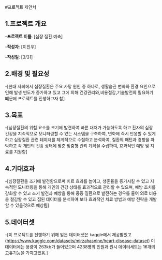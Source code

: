 #프로젝트 제안서
## 1.프로젝트 개요
-**프로젝트 이름**: [심장 질환 예측]

-**작성자**: [이진우]

-**작성일**: [3/31]

## 2.배경 및 필요성
-[현대 사회에서 심장질환은 주요 사망 원인 중 하나로, 생활습관 변화와 환경 요인으로 인해 발생 빈도가 증가하고 있고 그에 의해 건강관리와,비용절감,기술발전의 필요하기 떄문에 프로젝트를 진행하고자 함]

## 3.목표
-[심장질환의 위험 요소를 조기에 발견하여 빠른 대처가 가능하도록 하고 환자의 심장 건강을 지속적으로 모니터링할 수 있는 시스템을 구축하여, 변화에 즉시 반응할 수 있게 하고 심장질환 관련 데이터를 체계적으로 수집하고 분석하여, 질환의 패턴과 경향을 파악하고 각 개인의 건강 상태에 맞춘 맞춤형 관리 계획을 수립하여, 효과적인 예방 및 치료를 지원함]

## 4.기대효과
-[심장질환을 조기에 발견함으로써 치료 효과를 높이고, 생존율을 증가시킬 수 있고 지속적인 모니터링을 통해 개인의 건강 상태를 효과적으로 관리할 수 있으며, 예방 조치를 강화할 수 있고 조기 발견과 예방을 통해 중증 질환으로 발전하는 경우를 줄여 의료 비용을 절감할 수 있고 집된 데이터를 분석하여 보다 효과적인 치료 방법과 예방 전략을 개발할 수 있을것으로 예상됨]

## 5.데이터셋
-[이 프로젝트를 진행하기 위해 얻은 데이터셋은 kaggle에서 제공받았고(https://www.kaggle.com/datasets/mirzahasnine/heart-disease-dataset) 이 데이터에는 용량이 263kb가 들어있으며 4238명의 인원과 원시 데이터세트는 16개의 고유기능을 가지고있음.]
